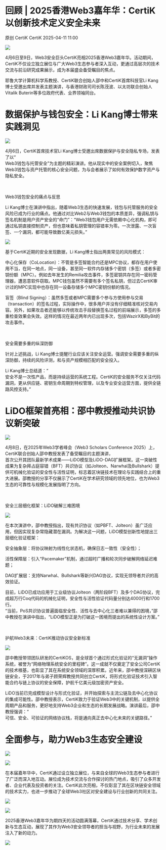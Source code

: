 #  回顾 | 2025香港Web3嘉年华：CertiK以创新技术定义安全未来   
原创 CertiK  CertiK   2025-04-11 11:00  
  
![](https://mmbiz.qpic.cn/sz_mmbiz_png/mHUbQLu9aKndDnrgR4SyTmIL00zTGl6GFCsvgWy7OwicaHHk0Lq6GfialVgsoCbo49LiarNt3Dcc106cbk0SowYpQ/640?wx_fmt=png&from=appmsg "")  
  
4月6日至9日，Web3安全巨头CertiK亮相2025香港Web3嘉年华。活动期间，CertiK不仅设立独立展位与广大Web3生态参与者深入互动，更通过高层次的技术交流与前沿研究成果展示，成为本届盛会备受瞩目的焦点。  
  
耶鲁大学计算机科学系教授、CertiK联合创始人邵中和CertiK首席科技官Li Kang博士受邀出席并发表主题演讲，与香港财政司司长陈茂波、以太坊联合创始人Vitalik Buterin等多位政府代表、业界领袖同台。  
  
  
# 数据保护与钱包安全：Li Kang博士带来实践洞见  
  
  
![](https://mmbiz.qpic.cn/sz_mmbiz_png/mHUbQLu9aKndDnrgR4SyTmIL00zTGl6GZrrVjx9o4YCKMhk6KeyribhHy8n6PfQJu9t7AhqDr9uGUYSAkfvJknw/640?wx_fmt=png&from=appmsg "")  
  
4月6日，CertiK首席技术官Li Kang博士受邀出席数据保护与安全隐私专场，发表了以“  
Web3钱包与托管安全”为主题的精彩演讲。他从现实中的安全案例切入，聚焦Web3钱包与资产托管的核心安全问题，为与会者展示了如何有效保护数字资产与隐私安全。  
  
   
   
Web3钱包安全的痛点与反思  
  
Li Kang博士在演讲中指出，随着Web3生态的快速发展，钱包与托管服务的安全风险已成为行业的痛点。他通过对比Web2与Web3钱包的本质差异，强调私钥与签名机制是用户资产安全的“命门”：“Web3钱包用户无需依赖中心化机构，即可通过私钥直接控制资产，但也意味着私钥管理的容错率为零。一次泄露、一次盲签、一个漏洞，都可能导致数亿美元损失。”  
  
![](https://mmbiz.qpic.cn/sz_mmbiz_png/mHUbQLu9aKndDnrgR4SyTmIL00zTGl6GuibLOjETfelkAmtdIVYXAp8alvzEZjc9DAIIusO3TeYUk3gqqlm1ibnQ/640?wx_fmt=png&from=appmsg "")  
  
基于CertiK近期的安全发现数据，Li Kang博士指出两类常见的风险模式：  
  
中心化保存（CoLocation）：不管是多签智能合约还是MPC协议，都存在用户使用不当，在同一地点，同一设备，甚至同一软件内存储多个密钥（多签）或者多密钥份额（MPC）。例如去年发生的Remilia攻击事件，多签密钥共存在同一密码管理器，遭恶意软件窃取。MPC钱包虽然不需要有多个签名私钥，但过去CertiK审计过的MPC实现中也存在同一设备存储多个MPC密钥份额的情况。  
  
盲签（Blind Signing）：虽然多签或者MPC需要多个参与方使用参与交易（transaction）的签名过程，实际操作中，很多用户并没有仔细精准核对交易内容。另外，如果攻击者还能够以传统攻击手段替换签名过程的前端展示，多签的多重检查效果会失效。这样的情况在最近两年内已出现多次，包括WazirX和ByBit的攻击事件。  
  
   
   
安全需要多重的纵深防御  
  
针对上述挑战，Li Kang博士提醒行业应该关注安全运营。强调安全需要多重的纵深防御，持续的风险评测，和与资产规模相匹配的安全投入。  
  
Li Kang博士总结道：“  
安全不是一次性产品，而是持续运营的系统工程。CertiK的安全服务不仅关注代码漏洞，更从供应链、密钥生命周期到特权管理，以及专业安全运营方面，提供全链路风控支持。”  
  
  
# LiDO框架首亮相：邵中教授推动共识协议新突破  
  
  
![](https://mmbiz.qpic.cn/sz_mmbiz_png/mHUbQLu9aKndDnrgR4SyTmIL00zTGl6GmPSMraCqxW6UsYGyh7ICYj4HOOOHqRkgaKgU3jQ48ZQjWKZV0V3n1w/640?wx_fmt=png&from=appmsg "")  
  
4月8日，在2025年Web3学者峰会（Web3 Scholars Conference 2025）上，CertiK联合创始人邵中教授发表了备受瞩目的主题演讲，  
首次公开其团队最新学术成果——LiDO模型及LiDO-DAG扩展框架。这一突破性成果为复杂拜占庭容错（BFT）共识协议（如Jolteon、Narwhal及Bullshark）提供可机械化验证的安全性与活性证明，标志着区块链技术在理论与实践结合上的重大进展。邵教授的分享不仅展示了CertiK在学术研究领域的领先地位，也为Web3生态的可靠性与规模化发展指明了方向。  
  
   
   
安全三层细化框架：LiDO破解三难困境  
  
![](https://mmbiz.qpic.cn/sz_mmbiz_jpg/mHUbQLu9aKndDnrgR4SyTmIL00zTGl6G1VqJ7D8PfiangIQia2COdrKG8BR3KcyWwiaxr8dJgWPicrbLBLicgiaPvoBw/640?wx_fmt=jpeg&from=appmsg "")  
  
在本次演讲中，邵中教授指出，现有共识协议（如PBFT、Jolteon）虽广泛应用，但因实现复杂常隐藏潜在漏洞。为解决这一问题，LiDO模型创新性地提出三层细化验证框架：  
  
安全抽象层：将协议映射为线性化状态机，确保日志一致性（安全性）；  
  
活性保障层：引入“Pacemaker”机制，通过超时广播和轮次同步破解网络延迟难题；  
  
DAG扩展层：支持Narwhal、Bullshark等新兴DAG协议，实现无领导者共识的高效验证。  
  
目前，LiDO已成功应用于工业级协议Jolteon（两阶段BFT）及多个DAG协议，完成超万行Coq代码的机械化证明，安全性与活性验证代码量分别达4000行和1700行。  
“当前，PoS共识协议普遍面临安全性、活性与去中心化三者难以兼得的困境，”邵中教授在演讲中指出，“LiDO模型正是为打破这一困境而提出的系统性设计方案。”  
  
   
   
护航Web3未来：CertiK推动协议安全新标准  
  
![](https://mmbiz.qpic.cn/sz_mmbiz_png/mHUbQLu9aKndDnrgR4SyTmIL00zTGl6GnT8ZHM7sPhwXgGDGmMkWONvNPiamfePup0PyHd87EtlxDOltrhM07kQ/640?wx_fmt=png&from=appmsg "")  
  
邵中教授带领团队研发的CertiKOS，是全球首个通过形式化验证的“无漏洞”操作系统，被誉为“网络物理系统安全的里程碑”。这一成就不仅奠定了安全公司CertiK的技术根基，也彰显了其在系统安全领域的深厚积累。近年来，邵中教授深耕区块链安全，于2017年与弟子顾荣辉教授共同创立CertiK，将形式化验证技术引入智能合约与链上协议的安全保障，护航千亿美元级加密资产安全。  
  
LiDO当前已完成模型设计与形式化验证，并开始探索与主流公链及去中心化协议的集成可能性。邵中教授表示，CertiK致力于验证Web3中的关键机制，以提供全周期产品和服务，更好地支持Web3企业和生态的长期发展战略。演讲最后，邵中教授强调：“  
可信、安全、可验证的网络协议栈，将是通向真正去中心化未来的关键路径。”  
  
  
# 全面参与，助力Web3生态安全建设  
  
  
![](https://mmbiz.qpic.cn/sz_mmbiz_jpg/mHUbQLu9aKndDnrgR4SyTmIL00zTGl6GNSu5uZdscjAIBrPKRzoXpXNIFCJzeowiaSuqOuoicOnxKv1wCiapnc2Eg/640?wx_fmt=jpeg&from=appmsg "")  
  
![](https://mmbiz.qpic.cn/sz_mmbiz_png/mHUbQLu9aKndDnrgR4SyTmIL00zTGl6GnNbp4TgbbOMWayAcIrYvH7ckswdbMkicITEDc0MJLcBck5qBSwQqNHQ/640?wx_fmt=png&from=appmsg "")  
  
在本届嘉年华中，CertiK通过设立独立展位，与来自全球的Web3生态参与者进行了广泛而深入地互动。展位成为技术交流与合作探讨的热门地点，吸引了众多开发者、企业代表及投资者的关注。CertiK此次亮相，不仅彰显了其在区块链安全领域的技术实力，也进一步推动了全球Web3社区对安全建设与行业创新的共同关注。  
  
![](https://mmbiz.qpic.cn/sz_mmbiz_jpg/mHUbQLu9aKndDnrgR4SyTmIL00zTGl6GicbJoicoiaICDmicXQgZMbt5ZrUnDUqxVeQPRKBZZ57Go9icepbojvMGGtg/640?wx_fmt=jpeg&from=appmsg "")  
  
![](https://mmbiz.qpic.cn/sz_mmbiz_jpg/mHUbQLu9aKndDnrgR4SyTmIL00zTGl6GJBRvwJCFfOWo2ibGuK4OvG7wDLZdA6F121ZSkuPSbLrZQYcYhibjJGwQ/640?wx_fmt=jpeg&from=appmsg "")  
  
2025香港Web3嘉年华为期四天的活动圆满落幕，CertiK通过技术分享、学术创新与生态互动，展现了其作为Web3安全领导者的担当与视野，为行业未来的发展注入了新的动力。  
  
![](https://mmbiz.qpic.cn/sz_mmbiz_png/mHUbQLu9aKlXDex4DcIjeia95xW6gISO901jakyXErg6bUic1FAsffPDUFFZKcWbMJhwkxic9u3uS7WtiaxSPNeV3Q/640?wx_fmt=png&from=appmsg "")  
  
